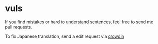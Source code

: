 # vuls

If you find mistakes or hard to understand sentences, feel free to send me pull requests. 
 
To fix Japanese translation, send a edit request via [crowdin](https://crowdin.com/project/vuls/invite/public?show_welcome&d=0c0aeade7e3fed82122b9472cfa3a809598724)
